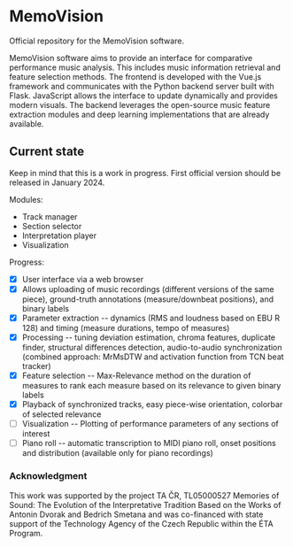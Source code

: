 # MemoVision

Official repository for the MemoVision software.

MemoVision software aims to provide an interface for comparative performance music analysis. This includes music information retrieval and feature selection methods. The frontend is developed with the Vue.js framework and communicates with the Python backend server built with Flask. JavaScript allows the interface to update dynamically and provides modern visuals. The backend leverages the open-source music feature extraction modules and deep learning implementations that are already available.

## Current state

Keep in mind that this is a work in progress. First official version should be released in January 2024.

Modules: 
- Track manager
- Section selector
- Interpretation player
- Visualization

Progress:
- [x] User interface via a web browser
- [x] Allows uploading of music recordings (different versions of the same piece), ground-truth annotations (measure/downbeat positions), and binary labels
- [x] Parameter extraction -- dynamics (RMS and loudness based on EBU R 128) and timing (measure durations, tempo of measures)
- [x] Processing -- tuning deviation estimation, chroma features, duplicate finder, structural differences detection, audio-to-audio synchronization (combined approach: MrMsDTW and activation function from TCN beat tracker)
- [x] Feature selection -- Max-Relevance method on the duration of measures to rank each measure based on its relevance to given binary labels
- [x] Playback of synchronized tracks, easy piece-wise orientation, colorbar of selected relevance
- [ ] Visualization -- Plotting of performance parameters of any sections of interest
- [ ] Piano roll -- automatic transcription to MIDI piano roll, onset positions and distribution (available only for piano recordings)
  
### Acknowledgment

This work was supported by the project TA ČR, TL05000527 Memories of Sound: The Evolution of the Interpretative Tradition
Based on the Works of Antonin Dvorak and Bedrich Smetana and was co-financed with state support of the Technology Agency
of the Czech Republic within the ÉTA Program.
